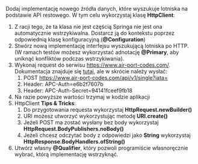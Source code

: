 Dodaj implementację nowego źródła danych, które wyszukuje lotniska na podstawie API restowego. W tym celu wykorzystaj klasę **HttpClient**:
1. Z racji tego, że ta klasa nie jest częścią Springa nie jest ona automatycznie wstrzykiwalna. Dostarcz ją do kontekstu poprzez odpowiednią klasę konfiguracyjną (**@Configuration**)
2. Stwórz nową implementację interfejsu wyszukującą lotniska po HTTP. (W ramach testów możesz wykorzystać adnotację **@Primary**, aby uniknąć konfliktów podczas wstrzykiwania).
3. Wykonaj request do serwisu https://www.air-port-codes.com/. Dokumentacja znajduje się [tutaj](https://www.air-port-codes.com/airport-codes-api/single/demo/), ale w skrócie należy wysłać:
    1. POST https://www.air-port-codes.com/api/v1/single?iata=
    1. Header: APC-Auth=e6b2f7607b
    1. Header: APC-Auth-Secret=94141fceef9fb18
1. Na razie powyższe wartości trzymaj w kodzie aplikacji
1. HttpClient **Tips & Tricks**:
    1. Do przygotowania requesta wykorzystaj **HttpRequest.newBuilder()**
    1. URI możesz utworzyć wykorzystując metodę **URI.create()**
    1. Jeżeli POST ma zostać wysłany bez body wykorzystaj **HttpRequest.BodyPublishers.noBody()**
    1. Jeżeli chcesz odczytać body z odpowiedzi jako **String** wykorzystaj **HttpResponse.BodyHandlers.ofString()**
1. Utwórz własny **@Qualifier**, który pozwoli programiście własnoręcznie wybrać, którą implementację wstrzyknąć. 